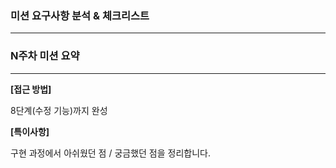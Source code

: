 ### 미션 요구사항 분석 & 체크리스트

---


### N주차 미션 요약

---

**[접근 방법]**

8단계(수정 기능)까지 완성

**[특이사항]**

구현 과정에서 아쉬웠던 점 / 궁금했던 점을 정리합니다.

